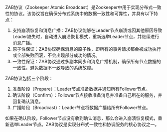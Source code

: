 ZAB协议（Zookeeper Atomic Broadcast）是Zookeeper中用于实现分布式一致性的协议。该协议旨在确保分布式系统中的数据一致性和可靠性，并具有以下特点：

1. 支持崩溃恢复和消息广播：ZAB协议能够在Leader节点崩溃或因其他原因导致Leader缺失时，自动进入崩溃恢复模式，重新选举Leader节点，并继续进行消息广播。
2. 原子性保证：ZAB协议确保消息的原子性，即所有的事务请求都会被成功执行或全部失败回滚，不会出现部分成功的情况。
3. 一致性保证：ZAB协议通过多副本同步和消息广播机制，确保所有节点数据的一致性，避免数据不一致导致的系统故障。

ZAB协议包括三个阶段：

1. 准备阶段（Prepare）：Leader节点准备数据并通知所有Follower节点。
2. 确认阶段（Confirm）：Follower节点接收准备消息并准备自己所在的服务，并回复确认消息。
3. 广播阶段（Broadcast）：Leader节点将数据广播给所有Follower节点。

如果在确认阶段，Follower节点没有收到确认消息，那么会进入崩溃恢复模式，重新选举Leader节点。ZAB协议是实现分布式一致性和协调服务的核心协议之一。
